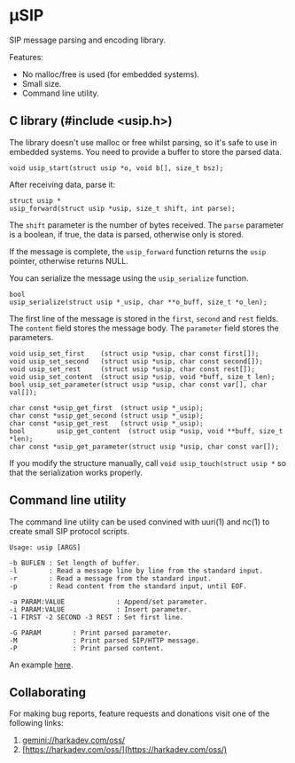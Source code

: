 μSIP
====

SIP message parsing and encoding library.

Features:

- No malloc/free is used (for embedded systems).
- Small size.
- Command line utility.

## C library (#include <usip.h>)

The library doesn't use malloc or free whilst parsing, so it's safe
to use in embedded systems. You need to provide a buffer to store
the parsed data.

    void usip_start(struct usip *o, void b[], size_t bsz);
    
After receiving data, parse it:

    struct usip *
    usip_forward(struct usip *usip, size_t shift, int parse);
    
The `shift` parameter is the number of bytes received. The `parse`
parameter is a boolean, if true, the data is parsed, otherwise only
is stored.

If the message is complete, the `usip_forward` function returns the
`usip` pointer, otherwise returns NULL.

You can serialize the message using the `usip_serialize` function.

    bool
    usip_serialize(struct usip *_usip, char **o_buff, size_t *o_len);

The first line of the message is stored in the `first`, `second` and
`rest` fields. The `content` field stores the message body. The
`parameter` field stores the parameters.

    void usip_set_first    (struct usip *usip, char const first[]);
    void usip_set_second   (struct usip *usip, char const second[]);
    void usip_set_rest     (struct usip *usip, char const rest[]);
    void usip_set_content  (struct usip *usip, void *buff, size_t len);
    bool usip_set_parameter(struct usip *usip, char const var[], char val[]);
    
    char const *usip_get_first  (struct usip *_usip);
    char const *usip_get_second (struct usip *_usip);
    char const *usip_get_rest   (struct usip *_usip);
    bool        usip_get_content  (struct usip *usip, void **buff, size_t *len);
    char const *usip_get_parameter(struct usip *usip, char const var[]);

If you modify the structure manually, call `void usip_touch(struct usip *` so
that the serialization works properly.
    
## Command line utility

The command line utility can be used convined with uuri(1) and nc(1)
to create small SIP protocol scripts.

    Usage: usip [ARGS]
    
    -b BUFLEN : Set length of buffer.
    -l        : Read a message line by line from the standard input.
    -r        : Read a message from the standard input.
    -p        : Read content from the standard input, until EOF.
    
    -a PARAM:VALUE             : Append/set parameter.
    -i PARAM:VALUE             : Insert parameter.
    -1 FIRST -2 SECOND -3 REST : Set first line.
    
    -G PARAM        : Print parsed parameter.
    -M              : Print parsed SIP/HTTP message.
    -P              : Print parsed content.

An example [here](./test.sh).

## Collaborating

For making bug reports, feature requests and donations visit
one of the following links:

1. [gemini://harkadev.com/oss/](gemini://harkadev.com/oss/)
2. [https://harkadev.com/oss/](https://harkadev.com/oss/)









